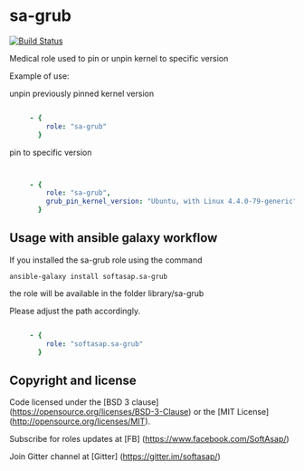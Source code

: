 sa-grub
=======

[![Build Status](https://travis-ci.org/softasap/sa-grub.svg?branch=master)](https://travis-ci.org/softasap/sa-grub)

Medical role used to pin or unpin kernel to specific version

Example of use:

unpin previously pinned kernel version

```YAML

     - {
         role: "sa-grub"
       }

```

pin to specific version

```YAML


     - {
         role: "sa-grub",
         grub_pin_kernel_version: "Ubuntu, with Linux 4.4.0-79-generic"
       }


```



Usage with ansible galaxy workflow
----------------------------------

If you installed the sa-grub  role using the command


`
   ansible-galaxy install softasap.sa-grub
`

the role will be available in the folder library/sa-grub

Please adjust the path accordingly.

```YAML

     - { 
         role: "softasap.sa-grub"
       }

```



Copyright and license
---------------------

Code licensed under the [BSD 3 clause] (https://opensource.org/licenses/BSD-3-Clause) or the [MIT License] (http://opensource.org/licenses/MIT).

Subscribe for roles updates at [FB] (https://www.facebook.com/SoftAsap/)

Join Gitter channel at [Gitter] (https://gitter.im/softasap/)

